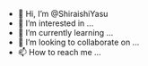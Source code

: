 - 👋 Hi, I’m @ShiraishiYasu
- 👀 I’m interested in ...
- 🌱 I’m currently learning ...
- 💞️ I’m looking to collaborate on ...
- 📫 How to reach me ...

<!---
ShiraishiYasu/ShiraishiYasu is a ✨ special ✨ repository because its `README.md` (this file) appears on your GitHub profile.
You can click the Preview link to take a look at your changes.
--->
